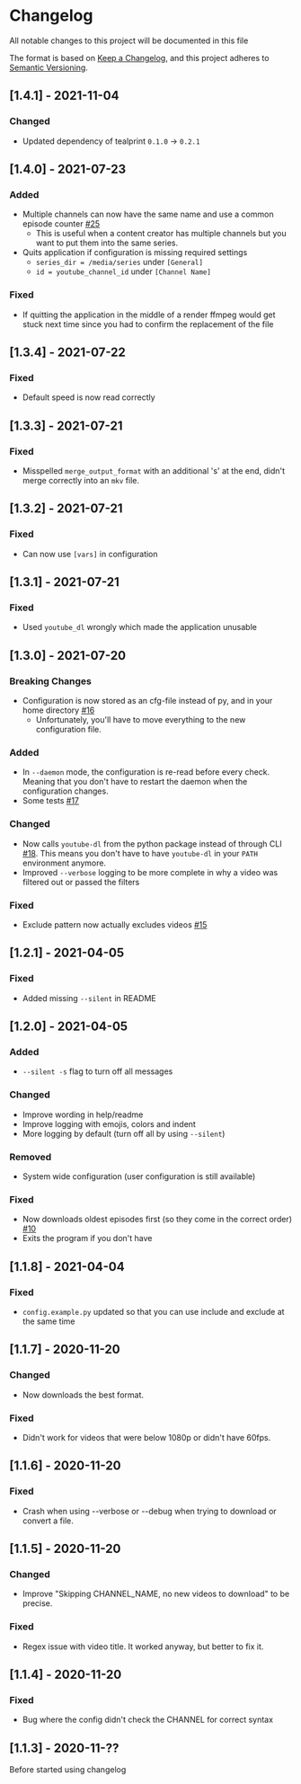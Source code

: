 # Changelog

All notable changes to this project will be documented in this file

The format is based on [Keep a Changelog](https://keepachangelog.com/en/1.0.0/),
and this project adheres to [Semantic Versioning](https://semver.org/spec/v2.0.0.html).

## [1.4.1] - 2021-11-04

### Changed

- Updated dependency of tealprint `0.1.0` -> `0.2.1`

## [1.4.0] - 2021-07-23

### Added

- Multiple channels can now have the same name and use a common episode counter [#25](https://github.com/Senth/youtube-series-downloader/issues/25)
  - This is useful when a content creator has multiple channels but you want to put them
    into the same series.
- Quits application if configuration is missing required settings
  - `series_dir = /media/series` under `[General]`
  - `id = youtube_channel_id` under `[Channel Name]`

### Fixed

- If quitting the application in the middle of a render ffmpeg would get stuck next time
  since you had to confirm the replacement of the file

## [1.3.4] - 2021-07-22

### Fixed

- Default speed is now read correctly

## [1.3.3] - 2021-07-21

### Fixed

- Misspelled `merge_output_format` with an additional 's' at the end, didn't merge correctly into an `mkv` file.

## [1.3.2] - 2021-07-21

### Fixed

- Can now use `[vars]` in configuration

## [1.3.1] - 2021-07-21

### Fixed

- Used `youtube_dl` wrongly which made the application unusable

## [1.3.0] - 2021-07-20

### Breaking Changes

- Configuration is now stored as an cfg-file instead of py, and in your home directory [#16](https://github.com/Senth/youtube-series-downloader/issues/16)
  - Unfortunately, you'll have to move everything to the new configuration file.

### Added

- In `--daemon` mode, the configuration is re-read before every check.
  Meaning that you don't have to restart the daemon when the configuration changes.
- Some tests [#17](https://github.com/Senth/youtube-series-downloader/issues/17)

### Changed

- Now calls `youtube-dl` from the python package instead of through CLI [#18](https://github.com/Senth/youtube-series-downloader/issues/18).
  This means you don't have to have `youtube-dl` in your `PATH` environment anymore.
- Improved `--verbose` logging to be more complete in why a video was filtered out or passed the filters

### Fixed

- Exclude pattern now actually excludes videos [#15](https://github.com/Senth/youtube-series-downloader/issues/15)

## [1.2.1] - 2021-04-05

### Fixed

- Added missing `--silent` in README

## [1.2.0] - 2021-04-05

### Added

- `--silent -s` flag to turn off all messages

### Changed

- Improve wording in help/readme
- Improve logging with emojis, colors and indent
- More logging by default (turn off all by using `--silent`)

### Removed

- System wide configuration (user configuration is still available)

### Fixed

- Now downloads oldest episodes first (so they come in the correct order) [#10](https://github.com/Senth/youtube-series-downloader/issues/10)
- Exits the program if you don't have

## [1.1.8] - 2021-04-04

### Fixed

- `config.example.py` updated so that you can use include and exclude at the same time

## [1.1.7] - 2020-11-20

### Changed

- Now downloads the best format.

### Fixed

- Didn't work for videos that were below 1080p or didn't have 60fps.

## [1.1.6] - 2020-11-20

### Fixed

- Crash when using --verbose or --debug when trying to download or convert a file.

## [1.1.5] - 2020-11-20

### Changed

- Improve "Skipping CHANNEL_NAME, no new videos to download" to be precise.

### Fixed

- Regex issue with video title. It worked anyway, but better to fix it.

## [1.1.4] - 2020-11-20

### Fixed

- Bug where the config didn't check the CHANNEL for correct syntax

## [1.1.3] - 2020-11-??

Before started using changelog
